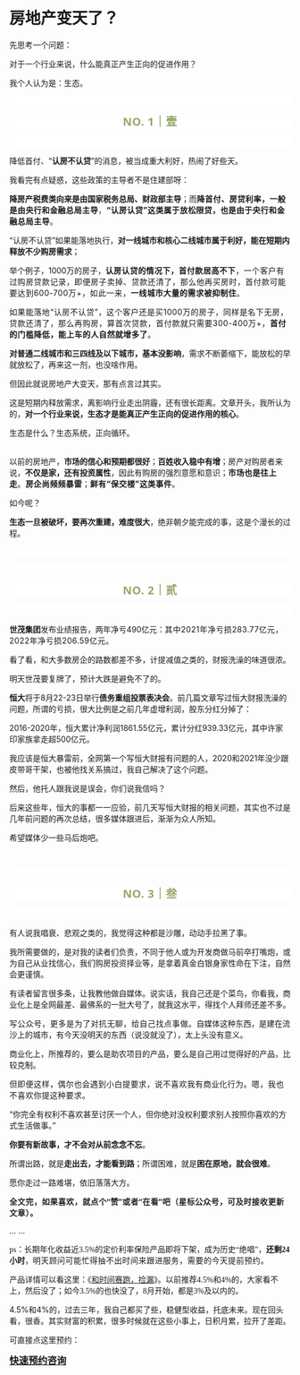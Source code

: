 # 房地产变天了？

<p style="visibility: visible;">先思考一个问题：</p><p style="visibility: visible;">对于一个行业来说，什么能真正产生正向的促进作用？</p><p style="visibility: visible;">我个人认为是：生态。</p><p style="outline: 0px;font-family: system-ui, -apple-system, BlinkMacSystemFont, &quot;Helvetica Neue&quot;, &quot;PingFang SC&quot;, &quot;Hiragino Sans GB&quot;, &quot;Microsoft YaHei UI&quot;, &quot;Microsoft YaHei&quot;, Arial, sans-serif;letter-spacing: 0.544px;text-wrap: wrap;background-color: rgb(255, 255, 255);visibility: visible;"><span style="outline: 0px;font-size: var(--articleFontsize);letter-spacing: 0.034em;visibility: visible;"><br style="outline: 0px;visibility: visible;"></span></p><p style="outline: 0px;letter-spacing: 0.544px;text-wrap: wrap;color: rgb(34, 34, 34);font-family: -apple-system-font, system-ui, &quot;Helvetica Neue&quot;, &quot;PingFang SC&quot;, &quot;Hiragino Sans GB&quot;, &quot;Microsoft YaHei UI&quot;, &quot;Microsoft YaHei&quot;, Arial, sans-serif;background-color: rgb(255, 255, 255);text-align: center;visibility: visible;"><span style="outline: 0px;font-weight: bold;line-height: 25px;color: rgb(149, 169, 103);font-size: 20px;visibility: visible;">NO. 1｜壹</span></p><p style="outline: 0px;letter-spacing: 0.544px;text-wrap: wrap;color: rgb(34, 34, 34);font-family: -apple-system-font, system-ui, &quot;Helvetica Neue&quot;, &quot;PingFang SC&quot;, &quot;Hiragino Sans GB&quot;, &quot;Microsoft YaHei UI&quot;, &quot;Microsoft YaHei&quot;, Arial, sans-serif;background-color: rgb(255, 255, 255);text-align: center;visibility: visible;"><br style="outline: 0px;visibility: visible;"></p><p style="visibility: visible;">降低首付、“<strong style="visibility: visible;">认房不认贷</strong>”的消息，被当成重大利好，热闹了好些天。</p><p style="visibility: visible;">我看完有点疑惑，这些政策的主导者不是住建部呀：</p><p style="visibility: visible;"><strong style="visibility: visible;">降房产税费类向来是由国家税务总局、财政部主导</strong>；而<strong style="visibility: visible;"><span style="font-size: var(--articleFontsize); letter-spacing: 0.034em; visibility: visible;">降首付、</span><span style="font-size: var(--articleFontsize); letter-spacing: 0.034em; visibility: visible;">房贷利率，一般是由央行和金融总局主导</span></strong><span style="font-size: var(--articleFontsize); letter-spacing: 0.034em; visibility: visible;">，<strong style="visibility: visible;">“认房认贷”这类属于放松限贷，也是由于央行和金融总局主导</strong>。</span></p><p style="visibility: visible;">“认房不认贷”如果能落地执行，<strong style="visibility: visible;">对一线城市和核心二线城市属于利好，能在短期内释放不少购房需求</strong>；</p><p style="visibility: visible;">举个例子，1000万的房子，<span style="letter-spacing: 0.578px; text-wrap: wrap; visibility: visible;"></span><strong style="visibility: visible;"><span style="letter-spacing: 0.578px; text-wrap: wrap; visibility: visible;">认房认贷的情况下，首付款居高不下</span></strong><span style="letter-spacing: 0.578px; text-wrap: wrap; visibility: visible;">，一个客户有过购房贷款记录，即便房子卖掉、贷款还清了，那么他再买房时，首付款可能要达到600-700万+，如此一来，</span><strong style="visibility: visible;"><span style="letter-spacing: 0.578px; text-wrap: wrap; visibility: visible;">一线城市</span><span style="letter-spacing: 0.578px; text-wrap: wrap; visibility: visible;">大量的需求被抑制住</span></strong><span style="letter-spacing: 0.578px; text-wrap: wrap; visibility: visible;">。</span></p><p style="visibility: visible;"><span style="letter-spacing: 0.578px; text-wrap: wrap; visibility: visible;"></span><span style="letter-spacing: 0.578px; text-wrap: wrap; visibility: visible;">如果能落地“认房不认贷”，这个客户还是买1000万的房子，同样是名下无房，贷款还清了，那么再购房，算首次贷款，首付款就只需要300-400万+，<strong style="visibility: visible;">首付的门槛降低，能上车的人自然就增多了</strong>。</span></p><p style="visibility: visible;"><strong style="visibility: visible;">对普通二线城市和三四线及以下城市，基本没影响</strong>，需求不断萎缩下，能放松的早就放松了，再来这一剂，也没啥作用。<br style="visibility: visible;"></p><p style="visibility: visible;">但因此就说房地产大变天，那有点言过其实。</p><p style="visibility: visible;">这是短期内释放需求，离影响行业走出阴霾，还有很长距离。文章开头，我所认为的，<strong style="visibility: visible;">对一个行业来说，生态才是能真正产生正向的促进作用的核心</strong>。</p><p style="visibility: visible;">生态是什么？生态系统，正向循环。</p><p style="visibility: visible;"><br style="visibility: visible;">以前的房地产，<strong style="visibility: visible;">市场的信心和预期都很好</strong>；<strong style="visibility: visible;">百姓收入稳中有增</strong>；房产对购房者来说，<strong style="visibility: visible;">不仅是家，还有投资属性</strong>，因此有购房的强烈意愿和意识；<strong style="font-size: var(--articleFontsize); letter-spacing: 0.034em; visibility: visible;">市场也是往上走</strong><span style="font-size: var(--articleFontsize); letter-spacing: 0.034em; visibility: visible;">。</span><strong style="font-size: var(--articleFontsize); letter-spacing: 0.034em; visibility: visible;">房企尚频频暴雷</strong><span style="font-size: var(--articleFontsize);letter-spacing: 0.034em;">；</span><strong style="font-size: var(--articleFontsize);letter-spacing: 0.034em;">鲜有“保交楼”这类事件</strong><span style="font-size: var(--articleFontsize);letter-spacing: 0.034em;">。</span></p><p>如今呢？</p><p><strong>生态一旦被破坏，要再次重建，难度很大</strong>，绝非朝夕能完成的事，这是个漫长的过程。<br></p><p style="outline: 0px;font-family: system-ui, -apple-system, BlinkMacSystemFont, &quot;Helvetica Neue&quot;, &quot;PingFang SC&quot;, &quot;Hiragino Sans GB&quot;, &quot;Microsoft YaHei UI&quot;, &quot;Microsoft YaHei&quot;, Arial, sans-serif;letter-spacing: 0.544px;text-wrap: wrap;background-color: rgb(255, 255, 255);visibility: visible;"><span style="outline: 0px;font-size: var(--articleFontsize);letter-spacing: 0.034em;visibility: visible;"><br style="outline: 0px;visibility: visible;"></span></p><p style="outline: 0px;font-family: system-ui, -apple-system, BlinkMacSystemFont, &quot;Helvetica Neue&quot;, &quot;PingFang SC&quot;, &quot;Hiragino Sans GB&quot;, &quot;Microsoft YaHei UI&quot;, &quot;Microsoft YaHei&quot;, Arial, sans-serif;letter-spacing: 0.544px;text-wrap: wrap;background-color: rgb(255, 255, 255);visibility: visible;"><span style="outline: 0px;font-size: var(--articleFontsize);letter-spacing: 0.034em;visibility: visible;"><br></span></p><p style="outline: 0px;letter-spacing: 0.544px;text-wrap: wrap;color: rgb(34, 34, 34);font-family: -apple-system-font, system-ui, &quot;Helvetica Neue&quot;, &quot;PingFang SC&quot;, &quot;Hiragino Sans GB&quot;, &quot;Microsoft YaHei UI&quot;, &quot;Microsoft YaHei&quot;, Arial, sans-serif;background-color: rgb(255, 255, 255);text-align: center;visibility: visible;"><span style="outline: 0px;font-weight: bold;line-height: 25px;color: rgb(149, 169, 103);font-size: 20px;visibility: visible;">NO. 2｜贰</span></p><p style="outline: 0px;letter-spacing: 0.544px;text-wrap: wrap;color: rgb(34, 34, 34);font-family: -apple-system-font, system-ui, &quot;Helvetica Neue&quot;, &quot;PingFang SC&quot;, &quot;Hiragino Sans GB&quot;, &quot;Microsoft YaHei UI&quot;, &quot;Microsoft YaHei&quot;, Arial, sans-serif;background-color: rgb(255, 255, 255);text-align: center;visibility: visible;"><br style="outline: 0px;visibility: visible;"></p><p><strong>世茂集团</strong>发布业绩报告，两年净亏490亿元：<span style="font-size: var(--articleFontsize);letter-spacing: 0.034em;">其中20</span><span style="font-size: var(--articleFontsize);letter-spacing: 0.034em;">21年净亏损283</span><span style="font-size: var(--articleFontsize);letter-spacing: 0.034em;">.77亿元</span><span style="font-size: var(--articleFontsize);letter-spacing: 0.034em;">，2022年净亏损206.</span><span style="font-size: var(--articleFontsize);letter-spacing: 0.034em;">59亿元。</span></p><p>看了看，和大多数房企的路数都差不多，计提减值之类的，财报洗澡的味道很浓。<br></p><p>明天世茂要复牌了，预计大跌是避免不了的。<br></p><p><strong>恒大</strong>将于8月22-23日举行<strong>债务重组投票表决会</strong>。前几篇文章写过恒大财报洗澡的问题，所谓的亏损，很大比例是之前几年虚增利润，股东分红分掉了：<br></p><p>2016-2020年，恒大累计净利润1861.55亿元，累计分红939.33亿元，其中许家印家族拿走超500亿元。<br></p><p>我应该是恒大暴雷前，全网第一个写恒大财报有问题的人，2020和2021年没少跟皮带哥干架，也被他找关系搞过，我自己解决了这个问题。</p><p>然后，他托人跟我说是误会，你们说我信吗？<br></p><p>后来这些年，恒大的事都一一应验，前几天写恒大财报的相关问题，其实也不过是几年前问题的再次总结，很多媒体跟进后，渐渐为众人所知。</p><p>希望媒体少一些马后炮吧。<br></p><p><br></p><p style="outline: 0px;font-family: system-ui, -apple-system, BlinkMacSystemFont, &quot;Helvetica Neue&quot;, &quot;PingFang SC&quot;, &quot;Hiragino Sans GB&quot;, &quot;Microsoft YaHei UI&quot;, &quot;Microsoft YaHei&quot;, Arial, sans-serif;letter-spacing: 0.544px;text-wrap: wrap;background-color: rgb(255, 255, 255);visibility: visible;"><span style="outline: 0px;font-size: var(--articleFontsize);letter-spacing: 0.034em;visibility: visible;"><br style="outline: 0px;visibility: visible;"></span></p><p style="outline: 0px;letter-spacing: 0.544px;text-wrap: wrap;color: rgb(34, 34, 34);font-family: -apple-system-font, system-ui, &quot;Helvetica Neue&quot;, &quot;PingFang SC&quot;, &quot;Hiragino Sans GB&quot;, &quot;Microsoft YaHei UI&quot;, &quot;Microsoft YaHei&quot;, Arial, sans-serif;background-color: rgb(255, 255, 255);text-align: center;visibility: visible;"><span style="outline: 0px;font-weight: bold;line-height: 25px;color: rgb(149, 169, 103);font-size: 20px;visibility: visible;">NO. 3｜叁</span></p><p style="outline: 0px;letter-spacing: 0.544px;text-wrap: wrap;color: rgb(34, 34, 34);font-family: -apple-system-font, system-ui, &quot;Helvetica Neue&quot;, &quot;PingFang SC&quot;, &quot;Hiragino Sans GB&quot;, &quot;Microsoft YaHei UI&quot;, &quot;Microsoft YaHei&quot;, Arial, sans-serif;background-color: rgb(255, 255, 255);text-align: center;visibility: visible;"><br style="outline: 0px;visibility: visible;"></p><p>有人说我唱衰、悲观之类的，我觉得这种都是沙雕，动动手拉黑了事。</p><p>我所需要做的，是对我的读者们负责，不同于他人或为开发商做马前卒打嘴炮，或为自己从业找信心，我们购房投资择业等，是拿着真金白银身家性命在下注，自然会更谨慎。</p><p>有读者留言很多条，让我教他做自媒体。说实话，我自己还是个菜鸟，你看我，商业化上是全网最差、最佛系的一批大号了，就我这水平，得找个人拜师还差不多。</p><p><span style="letter-spacing: 0.578px;text-wrap: wrap;">写公众号，更多是</span><span style="letter-spacing: 0.578px;text-wrap: wrap;">为了对抗无聊，</span><span style="letter-spacing: 0.578px;text-wrap: wrap;">给</span><span style="letter-spacing: 0.578px;text-wrap: wrap;">自己找点事做。</span>自媒体这种东西，是建在流沙上的城市，有今天没明天的东西（说没就没了），太上头没有意义。</p><p>商业化上，所推荐的，要么是助农项目的产品，要么是自己用过觉得好的产品，比较克制。</p><p><span style="font-size: var(--articleFontsize);letter-spacing: 0.034em;">但即便这样，偶尔也会遇到小白提要求，说不喜欢我有商业化行为。嗯，我也不喜欢你提这种要求。</span><br></p><p>“你完全有权利不喜欢甚至讨厌一个人，但你绝对没权利要求别人按照你喜欢的方式生活做事。”</p><p><strong>你要有新故事，才不会对从前念念不忘</strong>。</p><p>所谓出路，就是<strong>走出去，才能看到路</strong>；所谓困难，就是<strong>困在原地，就会很难</strong>。</p><p>愿你走过一路难堪，依旧落落大方。</p><p><strong style="outline: 0px;font-family: system-ui, -apple-system, BlinkMacSystemFont, &quot;Helvetica Neue&quot;, &quot;PingFang SC&quot;, &quot;Hiragino Sans GB&quot;, &quot;Microsoft YaHei UI&quot;, &quot;Microsoft YaHei&quot;, Arial, sans-serif;letter-spacing: 0.544px;text-wrap: wrap;background-color: rgb(255, 255, 255);color: rgb(34, 34, 34);font-size: 16px;"><span style="outline: 0px;font-size: 14px;">全文完，如果喜欢，就点个“赞”或者“在看”吧（星标公众号，可及时接收更新文章）。</span></strong></p><p>... ...</p><p style="outline: 0px;"><span style="outline: 0px;font-family: 微软雅黑;">ps：长期年化收益近3.5%的定价利率保险产品即将下架，成为历史“绝唱”，<strong>还剩24小时</strong>，<span style="font-family: 微软雅黑;letter-spacing: 0.578px;text-wrap: wrap;">明天</span><span style="font-family: 微软雅黑;letter-spacing: 0.578px;text-wrap: wrap;">顾问</span><span style="font-family: 微软雅黑;letter-spacing: 0.578px;text-wrap: wrap;">可能忙得抽不出时间来跟进服务，需要的今天提前预约。</span></span></p><p style="outline: 0px;"><span style="outline: 0px;font-family: 微软雅黑;">产品详情可以看这里：《<a target="_blank" href="http://mp.weixin.qq.com/s?__biz=Mzg2OTkwNzE4MA==&amp;mid=2247491342&amp;idx=2&amp;sn=dc78432466bac9533909b4396a1d2817&amp;chksm=ce94b08df9e3399b712a73ad06f105ce29a0bf0e9900e15867e046b518d810fe9c9611555d49&amp;scene=21#wechat_redirect" textvalue="和时间赛跑，捡漏" linktype="text" imgurl="" imgdata="null" data-itemshowtype="0" tab="innerlink" data-linktype="2" hasload="1" style="outline: 0px;color: var(--weui-LINK);cursor: pointer;">和时间赛跑，捡漏</a>》。以前推荐4.5%和4%的，大家看不上，然后没了；如今3.5%的也快没了，8月开始，都是3%及以内的。<o:p style="outline: 0px;"></o:p></span></p><p style="outline: 0px;">4.5%和4%的，过去三年，我自己都买了些，稳健型收益，托底未来。现在回头看，很香。其实财富的积累，很多时候就在这些小事上，日积月累，拉开了差距。<br><span style="outline: 0px;font-family: 微软雅黑;letter-spacing: 0.034em;"></span></p><p style="outline: 0px;"><span style="outline: 0px;font-family: 微软雅黑;">可直接点这里预约：</span><span style="outline: 0px;font-family: 微软雅黑;font-size: 10.5pt;"><o:p style="outline: 0px;"></o:p></span></p><p style="outline: 0px; margin-bottom: 0px;"><a class="weapp_text_link js_weapp_entry wx_tap_link js_wx_tap_highlight" style="font-size:17px;" data-miniprogram-appid="wxe186f230ce102b30" data-miniprogram-path="pages/navigate/navigate?id=1073426&amp;path=https%3A%2F%2Fmarket.qixin18.com%2Ftjq1073426%2Freservation%3Fentrance%3D1021%26activityKey%3DnQrAFz%26type%3D1%26createTime%3D1690335875088" data-miniprogram-nickname="保险精品汇" href="" data-miniprogram-type="text" data-miniprogram-servicetype="0"><strong>快速预约咨询</strong></a></p><p style="display: none;"><mp-style-type data-value="3"></mp-style-type></p>